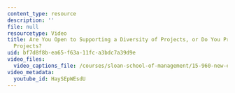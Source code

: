 ```yaml
---
content_type: resource
description: ''
file: null
resourcetype: Video
title: Are You Open to Supporting a Diversity of Projects, or Do You Prefer Clustered
  Projects?
uid: bf7d8f8b-ea65-f63a-11fc-a3bdc7a39d9e
video_files:
  video_captions_file: /courses/sloan-school-of-management/15-960-new-executive-thinking-social-impact-technology-projects-fall-2017-spring-2018/instructor-insights/supporting-a-diversity-of-projects/HaySEpWEsdU.vtt
video_metadata:
  youtube_id: HaySEpWEsdU
---
```

